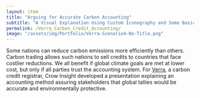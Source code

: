 ```yaml
---
layout: item
title: "Arguing for Accurate Carbon Accounting"
subtitle: "A Visual Explanation Using Custom Iconography and Some Basic Arithmetic"
permalink: /Verra_Carbon_Credit_Accounting/
image: "/assets/img/Portfolio/Verra-Scenario4-No-Title.png"
---
```

Some nations can reduce carbon emissions more efficiently than others. Carbon trading allows such nations to sell credits to countries that face costlier reductions. We all benefit if global climate goals are met at lower cost, but only if all parties trust the accounting system. For [Verra](https://verra.org/), a carbon credit registrar, Crow Insight developed a presentation explaining an accounting method assuring stakeholders that global tallies would be accurate and environmentally protective.
